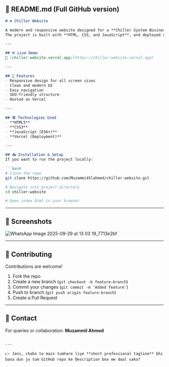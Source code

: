 
## 📄 README.md (Full GitHub version)

````markdown
# ❄️ Chiller Website

A modern and responsive website designed for a **Chiller System Business**.  
The project is built with **HTML, CSS, and JavaScript**, and deployed on **Vercel** for live access.

---

## 🌐 Live Demo
🔗 [chiller-website.vercel.app](https://chiller-website.vercel.app)

---

## 🚀 Features
- Responsive design for all screen sizes
- Clean and modern UI
- Easy navigation
- SEO-friendly structure
- Hosted on Vercel

---

## 🛠️ Technologies Used
- **HTML5**  
- **CSS3**  
- **JavaScript (ES6+)**  
- **Vercel (Deployment)**

---

## 📥 Installation & Setup
If you want to run the project locally:

```bash
# Clone the repo
git clone https://github.com/Muzammi45lahmed/chiller-website.git

# Navigate into project directory
cd chiller-website

# Open index.html in your browser
````

---

## 📸 Screenshots

![WhatsApp Image 2025-09-29 at 13 03 19_7713e2bf](https://github.com/user-attachments/assets/a9677677-3baa-4450-8b39-556a0ecadfb4)

---

## 🤝 Contributing

Contributions are welcome!

1. Fork the repo
2. Create a new branch (`git checkout -b feature-branch`)
3. Commit your changes (`git commit -m 'Added feature'`)
4. Push to branch (`git push origin feature-branch`)
5. Create a Pull Request

---

## 📧 Contact

For queries or collaboration: **Muzammil Ahmed**

```

---

👉 Jani, chaho to main tumhare liye **short professional tagline** bhi bana dun jo tum GitHub repo ke Description box me daal sako?
```
